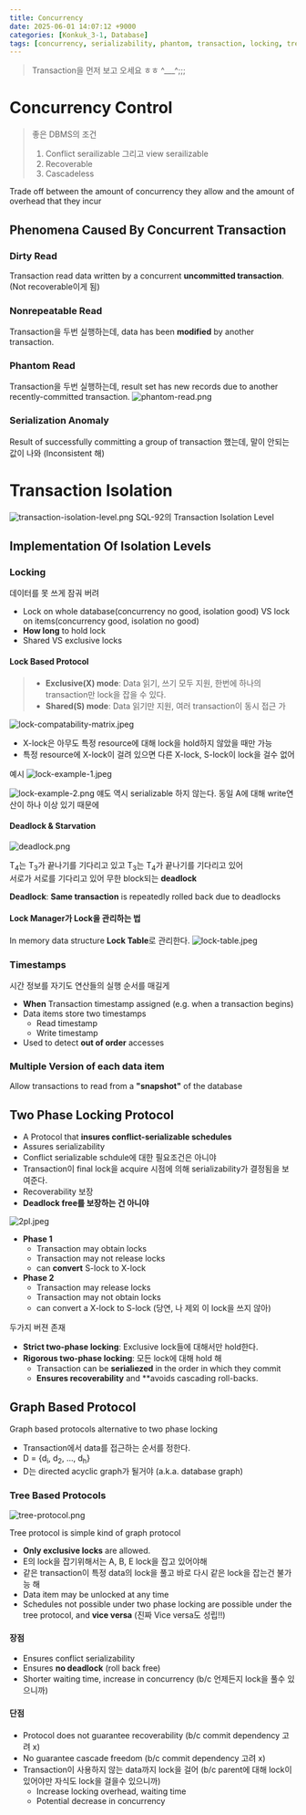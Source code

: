 ```yaml
---
title: Concurrency
date: 2025-06-01 14:07:12 +9000
categories: [Konkuk_3-1, Database]
tags: [concurrency, serializability, phantom, transaction, locking, tree]     # TAG names should always be lowercase
---
```


> Transaction을 먼저 보고 오세요 ㅎㅎ ^___^;;;

Concurrency Control
==

> 좋은 DBMS의 조건
> 1. Conflict serailizable 그리고 view serailizable
> 2. Recoverable
> 3. Cascadeless

Trade off between the amount of concurrency they allow and the amount of overhead that they incur

Phenomena Caused By Concurrent Transaction
--

### Dirty Read
Transaction read data written by a concurrent **uncommitted transaction**. (Not recoverable이게 됨)

### Nonrepeatable Read
Transaction을 두번 실행하는데, data has been **modified** by another transaction.

### Phantom Read
Transaction을 두번 실행하는데, result set has new records due to another recently-committed transaction.
![phantom-read.png](..%2Fassets%2FKonkuk_3-1%2FDatabase%2FPost_12%2Fphantom-read.png)

### Serialization Anomaly
Result of successfully committing a group of transaction 했는데, 말이 안되는 값이 나와 (Inconsistent 해)

Transaction Isolation
==

![transaction-isolation-level.png](..%2Fassets%2FKonkuk_3-1%2FDatabase%2FPost_12%2Ftransaction-isolation-level.png)
SQL-92의 Transaction Isolation Level

Implementation Of Isolation Levels
--

### Locking
데이터를 못 쓰게 잠궈 버려
- Lock on whole database(concurrency no good, isolation good) VS lock on items(concurrency good, isolation no good)
- **How long** to hold lock
- Shared VS exclusive locks

#### Lock Based Protocol

> - **Exclusive(X) mode**: Data 읽기, 쓰기 모두 지원, 한번에 하나의 transaction만 lock을 잡을 수 있다.   
> - **Shared(S) mode**: Data 읽기만 지원, 여러 transaction이 동시 접근 가 

![lock-compatability-matrix.jpeg](..%2Fassets%2FKonkuk_3-1%2FDatabase%2FPost_12%2Flock-compatability-matrix.jpeg)
- X-lock은 아무도 특정 resource에 대해 lock을 hold하지 않았을 때만 가능
- 특정 resource에 X-lock이 걸려 있으면 다른 X-lock, S-lock이 lock을 걸수 없어

예시
![lock-example-1.jpeg](..%2Fassets%2FKonkuk_3-1%2FDatabase%2FPost_12%2Flock-example-1.jpeg)

![lock-example-2.png](..%2Fassets%2FKonkuk_3-1%2FDatabase%2FPost_12%2Flock-example-2.png)
얘도 역시 serializable 하지 않는다. 동일 A에 대해 write연산이 하나 이상 있기 때문에

#### Deadlock & Starvation

![deadlock.png](..%2Fassets%2FKonkuk_3-1%2FDatabase%2FPost_12%2Fdeadlock.png)

T<sub>4</sub>는 T<sub>3</sub>가 끝나기를 기다리고 있고 T<sub>3</sub>는 T<sub>4</sub>가 끝나기를 기다리고 있어
<br> 서로가 서로를 기다리고 있어 무한 block되는 **deadlock**

**Deadlock**: **Same transaction** is repeatedly rolled back due to deadlocks

#### Lock Manager가 Lock을 관리하는 법

In memory data structure **Lock Table**로 관리한다. 
![lock-table.jpeg](..%2Fassets%2FKonkuk_3-1%2FDatabase%2FPost_12%2Flock-table.jpeg)

### Timestamps
시간 정보를 자기도 연산들의 실행 순서를 매길게
- **When** Transaction timestamp assigned (e.g. when a transaction begins)
- Data items store two timestamps
  - Read timestamp
  - Write timestamp
- Used to detect **out of order** accesses

### Multiple Version of each data item
Allow transactions to read from a **"snapshot"** of the database

Two Phase Locking Protocol
--

- A Protocol that **insures conflict-serializable schedules**
- Assures serializability
- Conflict serializable schdule에 대한 필요조건은 아니야
- Transaction이 final lock을 acquire 시점에 의해 serializability가 결정됨을 보여준다. 
- Recoverability 보장
- **Deadlock free를 보장하는 건 아니야**

![2pl.jpeg](..%2Fassets%2FKonkuk_3-1%2FDatabase%2FPost_12%2F2pl.jpeg)

- **Phase 1**
  - Transaction may obtain locks
  - Transaction may not release locks
  - can **convert** S-lock to X-lock
- **Phase 2**
  - Transaction may release locks
  - Transaction may not obtain locks
  - can convert a X-lock to S-lock (당연, 나 제외 이 lock을 쓰지 않아)

두가지 버젼 존재
- **Strict two-phase locking**: Exclusive lock들에 대해서만 hold한다. 
- **Rigorous two-phase locking**: 모든 lock에 대해 hold 해
  - Transaction can be **serialiezed** in the order in which they commit
  - **Ensures recoverability** and **avoids cascading roll-backs.

Graph Based Protocol
--

Graph based protocols alternative to two phase locking
- Transaction에서 data를 접근하는 순서를 정한다. 
- D = {d<sub>i</sub>, d<sub>2</sub>, ..., d<sub>h</sub>}
- D는 directed acyclic graph가 될거야 (a.k.a. database graph)

### Tree Based Protocols

![tree-protocol.png](..%2Fassets%2FKonkuk_3-1%2FDatabase%2FPost_12%2Ftree-protocol.png)

Tree protocol is simple kind of graph protocol
- **Only exclusive locks** are allowed.
- E의 lock을 잡기위해서는 A, B, E lock을 잡고 있어야해
- 같은 transaction이 특정 data의 lock을 풀고 바로 다시 같은 lock을 잡는건 불가능 해
- Data item may be unlocked at any time
- Schedules not possible under two phase locking are possible under the tree protocol, and **vice versa** (진짜 Vice versa도 성립!!)

#### 장점
- Ensures conflict serializability
- Ensures **no deadlock** (roll back free)
- Shorter waiting time, increase in concurrency (b/c 언제든지 lock을 풀수 있으니까)

#### 단점
- Protocol does not guarantee recoverability (b/c commit dependency 고려 x)
- No guarantee cascade freedom (b/c commit dependency 고려 x)
- Transaction이 사용하지 않는 data까지 lock을 걸어 (b/c parent에 대해 lock이 있어야만 자식도 lock을 걸을수 있으니까)
  - Increase locking overhead, waiting time
  - Potential decrease in concurrency
